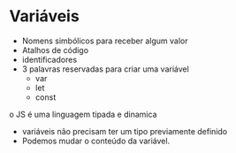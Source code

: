# Variáveis

* Nomens simbólicos para receber algum valor
* Atalhos de código
* identificadores
* 3 palavras reservadas para criar uma variável
    * var
    * let
    * const

o JS é uma linguagem tipada e dinamica 

* variáveis não precisam ter um tipo previamente definido
* Podemos mudar o conteúdo da variável. 
